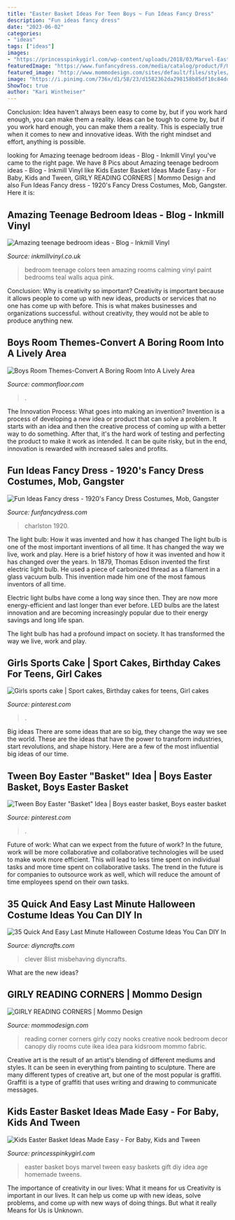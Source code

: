 ```yaml
---
title: "Easter Basket Ideas For Teen Boys ~ Fun Ideas Fancy Dress"
description: "Fun ideas fancy dress"
date: "2023-06-02"
categories:
- "ideas"
tags: ["ideas"]
images:
- "https://princesspinkygirl.com/wp-content/uploads/2018/03/Marvel-Easter-Basket-idea-for-boys.jpg"
featuredImage: "https://www.funfancydress.com/media/catalog/product/F/U/FUN2532.jpg"
featured_image: "http://www.mommodesign.com/sites/default/files/styles/full_width/public/images/gallery/169/girlyreadingnook.jpg?itok=7riSCetn"
image: "https://i.pinimg.com/736x/d1/58/23/d1582362da298158b85df10c84dd9cbf.jpg"
ShowToc: true
author: "Kari Wintheiser"
---
```



Conclusion: Idea haven't always been easy to come by, but if you work hard enough, you can make them a reality.
Ideas can be tough to come by, but if you work hard enough, you can make them a reality. This is especially true when it comes to new and innovative ideas. With the right mindset and effort, anything is possible.

	

		
looking for Amazing teenage bedroom ideas - Blog - Inkmill Vinyl you've came to the right page. We have 8 Pics about Amazing teenage bedroom ideas - Blog - Inkmill Vinyl like Kids Easter Basket Ideas Made Easy - For Baby, Kids and Tween, GIRLY READING CORNERS | Mommo Design and also Fun Ideas Fancy dress - 1920&#039;s Fancy Dress Costumes, Mob, Gangster. Here it is:
		
    
## Amazing Teenage Bedroom Ideas - Blog - Inkmill Vinyl

<img loading=lazy src="https://inkmillvinyl.co.uk/blog/wp-content/uploads/2016/10/Screen-Shot-2016-10-17-at-12.03.14.png" onerror="this.onerror=null;this.src='https://tse4.mm.bing.net/th?id=OIP.BlVAYbA_maThQ44q70fDAQHaEF&amp;pid=15.1';" alt="Amazing teenage bedroom ideas - Blog - Inkmill Vinyl">

_Source: inkmillvinyl.co.uk_

>bedroom teenage colors teen amazing rooms calming vinyl paint bedrooms teal walls aqua pink. 

	

Conclusion: Why is creativity so important?
Creativity is important because it allows people to come up with new ideas, products or services that no one has come up with before. This is what makes businesses and organizations successful. without creativity, they would not be able to produce anything new.

    
## Boys Room Themes-Convert A Boring Room Into A Lively Area

<img loading=lazy src="https://www.commonfloor.com/articles/wp-content/uploads/2011/02/basketball-boys.jpg" onerror="this.onerror=null;this.src='https://tse2.mm.bing.net/th?id=OIP.ilj9QRUTOlfMDKGPdFficQHaGi&amp;pid=15.1';" alt="Boys Room Themes-Convert A Boring Room Into A Lively Area">

_Source: commonfloor.com_

>. 

	

The Innovation Process: What goes into making an invention?
Invention is a process of developing a new idea or product that can solve a problem. It starts with an idea and then the creative process of coming up with a better way to do something. After that, it's the hard work of testing and perfecting the product to make it work as intended. It can be quite risky, but in the end, innovation is rewarded with increased sales and profits.

    
## Fun Ideas Fancy Dress - 1920&#039;s Fancy Dress Costumes, Mob, Gangster

<img loading=lazy src="https://www.funfancydress.com/media/catalog/product/F/U/FUN2532.jpg" onerror="this.onerror=null;this.src='https://tse4.mm.bing.net/th?id=OIP.63JkmvvTMwZsLroYYJKDtAHaPv&amp;pid=15.1';" alt="Fun Ideas Fancy dress - 1920&#039;s Fancy Dress Costumes, Mob, Gangster">

_Source: funfancydress.com_

>charlston 1920. 

	

The light bulb: How it was invented and how it has changed
The light bulb is one of the most important inventions of all time. It has changed the way we live, work and play. Here is a brief history of how it was invented and how it has changed over the years.
In 1879, Thomas Edison invented the first electric light bulb. He used a piece of carbonized thread as a filament in a glass vacuum bulb. This invention made him one of the most famous inventors of all time.

Electric light bulbs have come a long way since then. They are now more energy-efficient and last longer than ever before. LED bulbs are the latest innovation and are becoming increasingly popular due to their energy savings and long life span.

The light bulb has had a profound impact on society. It has transformed the way we live, work and play.

    
## Girls Sports Cake | Sport Cakes, Birthday Cakes For Teens, Girl Cakes

<img loading=lazy src="https://i.pinimg.com/originals/a9/ad/13/a9ad13bc27df48a03b26781334167c9e.jpg" onerror="this.onerror=null;this.src='https://tse1.mm.bing.net/th?id=OIP.LnUSdOrv3LvRvp0TWvRmRAHaJ4&amp;pid=15.1';" alt="Girls sports cake | Sport cakes, Birthday cakes for teens, Girl cakes">

_Source: pinterest.com_

>. 

	

Big ideas
There are some ideas that are so big, they change the way we see the world. These are the ideas that have the power to transform industries, start revolutions, and shape history. Here are a few of the most influential big ideas of our time.

    
## Tween Boy Easter &quot;Basket&quot; Idea | Boys Easter Basket, Boys Easter Basket

<img loading=lazy src="https://i.pinimg.com/736x/d1/58/23/d1582362da298158b85df10c84dd9cbf.jpg" onerror="this.onerror=null;this.src='https://tse3.mm.bing.net/th?id=OIP.NmdECCA_mQOzvlN55r4QSAHaLH&amp;pid=15.1';" alt="Tween Boy Easter &quot;Basket&quot; Idea | Boys easter basket, Boys easter basket">

_Source: pinterest.com_

>. 

	

Future of work: What can we expect from the future of work?
In the future, work will be more collaborative and collaborative technologies will be used to make work more efficient. This will lead to less time spent on individual tasks and more time spent on collaborative tasks. The trend in the future is for companies to outsource work as well, which will reduce the amount of time employees spend on their own tasks.

    
## 35 Quick And Easy Last Minute Halloween Costume Ideas You Can DIY In

<img loading=lazy src="https://www.diyncrafts.com/wp-content/uploads/2017/09/7-get-along-shirt-last-minute-halloween-costumes.jpg" onerror="this.onerror=null;this.src='https://tse4.mm.bing.net/th?id=OIP.VRJFy9CWFLr3gxm6QvVEzQHaNK&amp;pid=15.1';" alt="35 Quick And Easy Last Minute Halloween Costume Ideas You Can DIY In">

_Source: diyncrafts.com_

>clever 8list misbehaving diyncrafts. 

	

What are the new ideas?
 

    
## GIRLY READING CORNERS | Mommo Design

<img loading=lazy src="http://www.mommodesign.com/sites/default/files/styles/full_width/public/images/gallery/169/girlyreadingnook.jpg?itok=7riSCetn" onerror="this.onerror=null;this.src='https://tse1.mm.bing.net/th?id=OIP.HwK-U9wcln8ldPZSISoovgHaHa&amp;pid=15.1';" alt="GIRLY READING CORNERS | Mommo Design">

_Source: mommodesign.com_

>reading corner corners girly cozy nooks creative nook bedroom decor canopy diy rooms cute ikea idea para kidsroom mommo fabric. 

	

Creative art is the result of an artist's blending of different mediums and styles. It can be seen in everything from painting to sculpture. There are many different types of creative art, but one of the most popular is graffiti. Graffiti is a type of graffiti that uses writing and drawing to communicate messages.

    
## Kids Easter Basket Ideas Made Easy - For Baby, Kids And Tween

<img loading=lazy src="https://princesspinkygirl.com/wp-content/uploads/2018/03/Marvel-Easter-Basket-idea-for-boys.jpg" onerror="this.onerror=null;this.src='https://tse1.mm.bing.net/th?id=OIP.Nc1ezibYC34gjpk-CKOIPwHaLH&amp;pid=15.1';" alt="Kids Easter Basket Ideas Made Easy - For Baby, Kids and Tween">

_Source: princesspinkygirl.com_

>easter basket boys marvel tween easy baskets gift diy idea age homemade tweens. 

	

The importance of creativity in our lives: What it means for us
Creativity is important in our lives. It can help us come up with new ideas, solve problems, and come up with new ways of doing things. But what it really Means for Us is Unknown.

